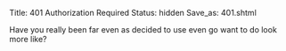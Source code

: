 Title: 401 Authorization Required
Status: hidden
Save_as: 401.shtml

Have you really been far even as decided to use even go want to do look more
like?
